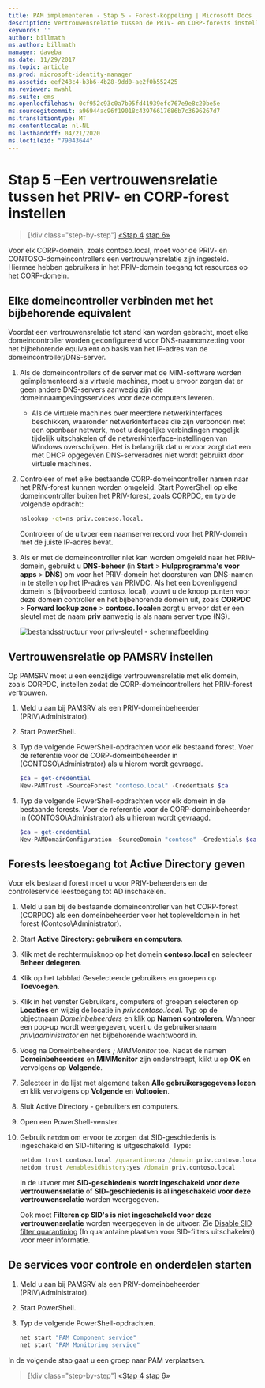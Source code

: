 ```yaml
---
title: PAM implementeren - Stap 5 - Forest-koppeling | Microsoft Docs
description: Vertrouwensrelatie tussen de PRIV- en CORP-forests instellen zodat bevoegde gebruikers in PRIV nog steeds toegang hebben tot resources in CORP.
keywords: ''
author: billmath
ms.author: billmath
manager: daveba
ms.date: 11/29/2017
ms.topic: article
ms.prod: microsoft-identity-manager
ms.assetid: eef248c4-b3b6-4b28-9dd0-ae2f0b552425
ms.reviewer: mwahl
ms.suite: ems
ms.openlocfilehash: 0cf952c93c0a7b95fd41939efc767e9e8c20be5e
ms.sourcegitcommit: a96944ac96f19018c43976617686b7c3696267d7
ms.translationtype: MT
ms.contentlocale: nl-NL
ms.lasthandoff: 04/21/2020
ms.locfileid: "79043644"
---
```

# <a name="step-5--establish-trust-between-priv-and-corp-forests"></a>Stap 5 –Een vertrouwensrelatie tussen het PRIV- en CORP-forest instellen

> [!div class="step-by-step"]
> [«Stap 4](step-4-install-mim-components-on-pam-server.md)
> [stap 6»](step-6-transition-group-to-pam.md)

Voor elk CORP-domein, zoals contoso.local, moet voor de PRIV- en CONTOSO-domeincontrollers een vertrouwensrelatie zijn ingesteld. Hiermee hebben gebruikers in het PRIV-domein toegang tot resources op het CORP-domein.

## <a name="connect-each-domain-controller-to-its-counterpart"></a>Elke domeincontroller verbinden met het bijbehorende equivalent

Voordat een vertrouwensrelatie tot stand kan worden gebracht, moet elke domeincontroller worden geconfigureerd voor DNS-naamomzetting voor het bijbehorende equivalent op basis van het IP-adres van de domeincontroller/DNS-server.

1.  Als de domeincontrollers of de server met de MIM-software worden geïmplementeerd als virtuele machines, moet u ervoor zorgen dat er geen andere DNS-servers aanwezig zijn die domeinnaamgevingsservices voor deze computers leveren.
    - Als de virtuele machines over meerdere netwerkinterfaces beschikken, waaronder netwerkinterfaces die zijn verbonden met een openbaar netwerk, moet u dergelijke verbindingen mogelijk tijdelijk uitschakelen of de netwerkinterface-instellingen van Windows overschrijven. Het is belangrijk dat u ervoor zorgt dat een met DHCP opgegeven DNS-serveradres niet wordt gebruikt door virtuele machines.

2.  Controleer of met elke bestaande CORP-domeincontroller namen naar het PRIV-forest kunnen worden omgeleid. Start PowerShell op elke domeincontroller buiten het PRIV-forest, zoals CORPDC, en typ de volgende opdracht:

    ```cmd
    nslookup -qt=ns priv.contoso.local.
    ```
    Controleer of de uitvoer een naamserverrecord voor het PRIV-domein met de juiste IP-adres bevat.

3.  Als er met de domeincontroller niet kan worden omgeleid naar het PRIV-domein, gebruikt u **DNS-beheer** (in **Start** > **Hulpprogramma's voor apps** > **DNS**) om voor het PRIV-domein het doorsturen van DNS-namen in te stellen op het IP-adres van PRIVDC. Als het een bovenliggend domein is (bijvoorbeeld contoso. local), vouwt u de knoop punten voor deze domein controller en het bijbehorende domein uit, zoals **CORPDC** > **Forward lookup zone** > **contoso. local**en zorgt u ervoor dat er een sleutel met de naam **priv** aanwezig is als naam server type (NS).

    ![bestandsstructuur voor priv-sleutel - schermafbeelding](./media/PAM_GS_DNS_Manager.png)

## <a name="establish-trust-on-pamsrv"></a>Vertrouwensrelatie op PAMSRV instellen

Op PAMSRV moet u een eenzijdige vertrouwensrelatie met elk domein, zoals CORPDC, instellen zodat de CORP-domeincontrollers het PRIV-forest vertrouwen.

1. Meld u aan bij PAMSRV als een PRIV-domeinbeheerder (PRIV\Administrator).

2.  Start PowerShell.

3.  Typ de volgende PowerShell-opdrachten voor elk bestaand forest. Voer de referentie voor de CORP-domeinbeheerder in (CONTOSO\Administrator) als u hierom wordt gevraagd.

    ```PowerShell
    $ca = get-credential
    New-PAMTrust -SourceForest "contoso.local" -Credentials $ca
    ```

4.  Typ de volgende PowerShell-opdrachten voor elk domein in de bestaande forests. Voer de referentie voor de CORP-domeinbeheerder in (CONTOSO\Administrator) als u hierom wordt gevraagd.

    ```PowerShell
    $ca = get-credential
    New-PAMDomainConfiguration -SourceDomain "contoso" -Credentials $ca
    ```

## <a name="give-forests-read-access-to-active-directory"></a>Forests leestoegang tot Active Directory geven

Voor elk bestaand forest moet u voor PRIV-beheerders en de controleservice leestoegang tot AD inschakelen.

1. Meld u aan bij de bestaande domeincontroller van het CORP-forest (CORPDC) als een domeinbeheerder voor het topleveldomein in het forest (Contoso\Administrator).  
2. Start **Active Directory: gebruikers en computers**.  
3. Klik met de rechtermuisknop op het domein **contoso.local** en selecteer **Beheer delegeren**.  
4. Klik op het tabblad Geselecteerde gebruikers en groepen op **Toevoegen**.  
5. Klik in het venster Gebruikers, computers of groepen selecteren op **Locaties** en wijzig de locatie in *priv.contoso.local*.  Typ op de objectnaam *Domeinbeheerders* en klik op **Namen controleren**. Wanneer een pop-up wordt weergegeven, voert u de gebruikersnaam *priv\administrator* en het bijbehorende wachtwoord in.  
6. Voeg na Domeinbeheerders *; MIMMonitor* toe. Nadat de namen **Domeinbeheerders** en **MIMMonitor** zijn onderstreept, klikt u op **OK** en vervolgens op **Volgende**.  
7. Selecteer in de lijst met algemene taken **Alle gebruikersgegevens lezen** en klik vervolgens op **Volgende** en **Voltooien**.  
8. Sluit Active Directory - gebruikers en computers.

9. Open een PowerShell-venster.
10. Gebruik `netdom` om ervoor te zorgen dat SID-geschiedenis is ingeschakeld en SID-filtering is uitgeschakeld. Type:
    ```cmd
    netdom trust contoso.local /quarantine:no /domain priv.contoso.local
    netdom trust /enablesidhistory:yes /domain priv.contoso.local
    ```
    In de uitvoer met **SID-geschiedenis wordt ingeschakeld voor deze vertrouwensrelatie** of **SID-geschiedenis is al ingeschakeld voor deze vertrouwensrelatie** worden weergegeven.

    Ook moet **Filteren op SID's is niet ingeschakeld voor deze vertrouwensrelatie** worden weergegeven in de uitvoer. Zie [Disable SID filter quarantining](https://technet.microsoft.com/library/cc772816.aspx) (In quarantaine plaatsen voor SID-filters uitschakelen) voor meer informatie.

## <a name="start-the-monitoring-and-component-services"></a>De services voor controle en onderdelen starten

1.  Meld u aan bij PAMSRV als een PRIV-domeinbeheerder (PRIV\Administrator).

2.  Start PowerShell.

3.  Typ de volgende PowerShell-opdrachten.

    ```cmd
    net start "PAM Component service"
    net start "PAM Monitoring service"
    ```

In de volgende stap gaat u een groep naar PAM verplaatsen.

> [!div class="step-by-step"]
> [«Stap 4](step-4-install-mim-components-on-pam-server.md)
> [stap 6»](step-6-transition-group-to-pam.md)
